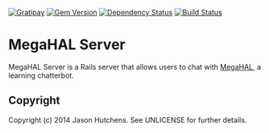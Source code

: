 [![Gratipay](https://img.shields.io/gratipay/Kranzky.svg)](https://gratipay.com/Kranzky/)
[![Gem Version](https://badge.fury.io/rb/megahal-server.svg)](http://badge.fury.io/rb/megahal-server)
[![Dependency Status](https://gemnasium.com/jasonhutchens/megahal-server.png)](https://gemnasium.com/jasonhutchens/megahal-server)
[![Build Status](https://semaphoreapp.com/api/v1/projects/6889bf33-e547-4200-a4fb-66b339a83d82/307128/shields_badge.svg)](https://semaphoreapp.com/jasonhutchens/megahal-server)

MegaHAL Server
==============

MegaHAL Server is a Rails server that allows users to chat with [MegaHAL](https://github.com/jasonhutchens/megahal), a learning chatterbot.

Copyright
---------

Copyright (c) 2014 Jason Hutchens. See UNLICENSE for further details.
